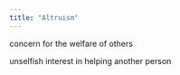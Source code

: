 ```yaml
---
title: "Altruism"
---
```

concern for the welfare of others

unselfish interest in helping another person

